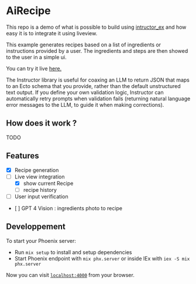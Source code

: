 # AiRecipe

This repo is a demo of what is possible to build using [intructor_ex](https://github.com/thmsmlr/instructor_ex) and how easy it is to integrate it using liveview. 

This example generates recipes based on a list of ingredients or instructions provided by a user. The ingredients and steps are then showed to the user in a simple ui. 

You can try it live [here.](https://recipe.herisson.dev/)

The Instructor library is useful for coaxing an LLM to return JSON that maps to an Ecto schema that you provide, rather than the default unstructured text output. If you define your own validation logic, Instructor can automatically retry prompts when validation fails (returning natural language error messages to the LLM, to guide it when making corrections).

## How does it work ?

TODO


## Features

- [x] Recipe generation
- [ ] Live view integration
    - [x] show current Recipe
    - [ ] recipe history
- [ ] User input verification 
- [ ] GPT 4 Vision : ingredients photo to recipe



## Developpement

To start your Phoenix server:

  * Run `mix setup` to install and setup dependencies
  * Start Phoenix endpoint with `mix phx.server` or inside IEx with `iex -S mix phx.server`

Now you can visit [`localhost:4000`](http://localhost:4000) from your browser.


